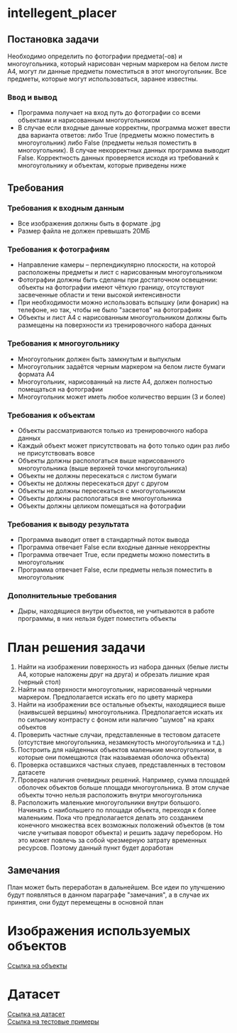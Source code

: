 # intellegent_placer
## Постановка задачи
Необходимо определить по фотографии предмета(-ов) и многоугольника, который нарисован черным маркером на белом листе A4, могут ли данные предметы поместиться в этот многоугольник. Все предметы, которые могут использоваться, заранее известны.

### Ввод и вывод
* Программа получает на вход путь до фотографии со всеми объектами и нарисованным многоугольником
* В случае если входные данные корректны, программа может ввести два варианта ответов: либо True (предметы можно поместить в многоугольник) либо False (предметы нельзя поместить в многоугольник). В случае некорректных данных программа выводит False. Корректность данных проверяется исходя из требований к многоугольнику и объектам, которые приведены ниже

## Требования
### Требования к входным данным
* Все изображения должны быть в формате .jpg
* Размер файла не должен превышать 20МБ

### Требования к фотографиям
* Направление камеры – перпендикулярно плоскости, на которой расположены предметы и лист с нарисованным многоугольником
* Фотографии должны быть сделаны при достаточном освещении: объекты на фотографии имеют чёткую границу, отсутствуют засвеченные области и тени высокой интенсивности
* При необходимости можно использовать вспышку (или фонарик) на телефоне, но так, чтобы не было "засветов" на фотографиях
* Объекты и лист А4 с нарисованным многоугольником должны быть размещены на поверхности из тренировочного набора данных

### Требования к многоугольнику
* Многоугольник должен быть замкнутым и выпуклым
* Многоугольник задаётся черным маркером на белом листе бумаги формата А4
* Многоугольник, нарисованный на листе А4, должен полностью помещаться на фотографии
* Многоугольник может иметь любое количество вершин (3 и более)

### Требования к объектам
* Объекты рассматриваются только из тренировочного набора данных
* Каждый объект может присутствовать на фото только один раз либо не присутствовать вовсе
* Объекты должны распологаться выше нарисованного многоугольника (выше верхней точки многоугольника)
* Объекты не должны пересекаться с листом бумаги
* Объекты не должны пересекаться друг с другом
* Объекты не должны пересекаться с многоугольником
* Объекты должны распологаться вне многоугольника
* Объекты должны целиком помещаться на фотографии

### Требования к выводу результата
* Программа выводит ответ в стандартный поток вывода
* Программа отвечает False если входные данные некорректны
* Программа отвечает True, если предметы можно поместить в многоугольник
* Программа отвечает False, если предметы нельзя поместить в многоугольник

### Дополнительные требования
* Дыры, находящиеся внутри объектов, не учитываются в работе программы, в них нельзя будет поместить объекты

# План решения задачи
1. Найти на изображении поверхность из набора данных (белые листы А4, которые наложены друг на друга) и обрезать лишние края (черный стол)
2. Найти на поверхности многоугольник, нарисованный черными маркером. Предполагается искать его по цвету маркера
3. Найти на изображении все остальные объекты, находящиеся выше (наивысшей вершины) многоугольника. Предполагается искать их по сильному контрасту с фоном или наличию "шумов" на краях объектов
4. Проверить частные случаи, представленные в тестовом датасете (отсутствие многоугольника, незамкнутость многоугольника и т.д.)
5. Построить для найденных объектов маленькие многоугольники, в которые они помещаются (так называемая оболочка объекта)
6. Проверка оставшихся частных слуаев, представленных в тестовом датасете
7. Проверка наличия очевидных решений. Например, сумма площадей оболочек объектов больше площади многоугольника. В этом случае объекты точно нельзя расположить внутри многоугольника
8. Расположить маленькие многоугольники внутри большого. Начинать с наибольшего по площади объекта, переходя к более маленьким. Пока что предполагается делать это созданием конечного множества всех возможных положений объектов (в том числе учитывая поворот объекта) и решить задачу перебором. Но это может повлечь за собой чрезмерную затрату временных ресурсов. Поэтому данный пункт будет доработан

## Замечания
План может быть переработан в дальнейшем. Все идеи по улучшению будут появляться в данном параграфе "замечания", а в случае их принятия, они будут перемещены в основной план

# Изображения используемых объектов
[Ссылка на объекты](images/primitives)

# Датасет
[Ссылка на датасет](images/dataset)   
[Ссылка на тестовые примеры](images/dataset/test)
